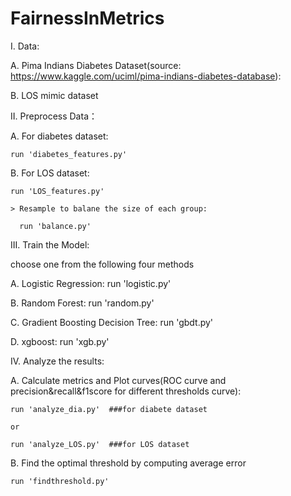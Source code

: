 # FairnessInMetrics

I. Data:

A. Pima Indians Diabetes Dataset(source: https://www.kaggle.com/uciml/pima-indians-diabetes-database): 

B. LOS mimic dataset
  
  
  
  
  
II. Preprocess Data：

  A. For diabetes dataset:
  
    run 'diabetes_features.py'
    
  B. For LOS dataset:
  
    run 'LOS_features.py'

    > Resample to balane the size of each group: 
      
      run 'balance.py'

  
  
    
    
III. Train the Model:

  choose one from the following four methods
  
  A. Logistic Regression: run 'logistic.py'
  
  B. Random Forest: run 'random.py'
  
  C. Gradient Boosting Decision Tree: run 'gbdt.py'
 
  D. xgboost: run 'xgb.py'
 
 
 IV. Analyze the results:
 
  A. Calculate metrics and Plot curves(ROC curve and precision&recall&f1score for different thresholds curve):
  
    run 'analyze_dia.py'  ###for diabete dataset
    
    or
    
    run 'analyze_LOS.py'  ###for LOS dataset
    
    
  
  B. Find the optimal threshold by computing average error
  
    run 'findthreshold.py'

  
  
